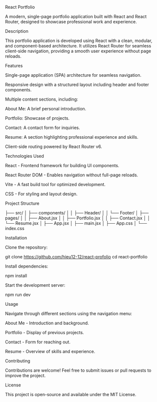 React Portfolio

A modern, single-page portfolio application built with React and React Router, designed to showcase professional work and experience.

Description

This portfolio application is developed using React with a clean, modular, and component-based architecture. It utilizes React Router for seamless client-side navigation, providing a smooth user experience without page reloads.

Features

Single-page application (SPA) architecture for seamless navigation.

Responsive design with a structured layout including header and footer components.

Multiple content sections, including:

About Me: A brief personal introduction.

Portfolio: Showcase of projects.

Contact: A contact form for inquiries.

Resume: A section highlighting professional experience and skills.

Client-side routing powered by React Router v6.

Technologies Used

React - Frontend framework for building UI components.

React Router DOM - Enables navigation without full-page reloads.

Vite - A fast build tool for optimized development.

CSS - For styling and layout design.

Project Structure

├── src/
│   ├── components/
│   │   ├── Header/
│   │   └── Footer/
│   ├── pages/
│   │   ├── About.jsx
│   │   ├── Portfolio.jsx
│   │   ├── Contact.jsx
│   │   └── Resume.jsx
│   ├── App.jsx
│   ├── main.jsx
│   ├── App.css
│   └── index.css

Installation

Clone the repository:

git clone <https://github.com/hieu12-12/react-profolio>
cd react-portfolio

Install dependencies:

npm install

Start the development server:

npm run dev

Usage

Navigate through different sections using the navigation menu:

About Me - Introduction and background.

Portfolio - Display of previous projects.

Contact - Form for reaching out.

Resume - Overview of skills and experience.

Contributing

Contributions are welcome! Feel free to submit issues or pull requests to improve the project.

License

This project is open-source and available under the MIT License.